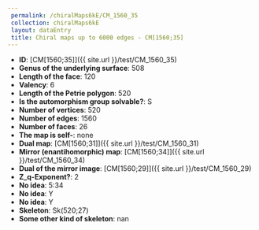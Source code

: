 ```yaml
--- 
 permalink: /chiralMaps6kE/CM_1560_35 
 collection: chiralMaps6kE
 layout: dataEntry
 title: Chiral maps up to 6000 edges - CM[1560;35]
---
```


- **ID**: [CM[1560;35]]({{ site.url }}/test/CM_1560_35)
- **Genus of the underlying surface**: 508
- **Length of the face**: 120
- **Valency**: 6
- **Length of the Petrie polygon**: 520
- **Is the automorphism group solvable?**: S
- **Number of vertices**: 520
- **Number of edges**: 1560
- **Number of faces**: 26
- **The map is self-**: none
- **Dual map**: [CM[1560;31]]({{ site.url }}/test/CM_1560_31)
- **Mirror (enantihomorphic) map**: [CM[1560;34]]({{ site.url }}/test/CM_1560_34)
- **Dual of the mirror image**: [CM[1560;29]]({{ site.url }}/test/CM_1560_29)
- **Z_q-Exponent?**: 2
- **No idea**:  5:34
- **No idea**: Y
- **No idea**: Y
- **Skeleton**: Sk(520;27)
- **Some other kind of skeleton**: nan
